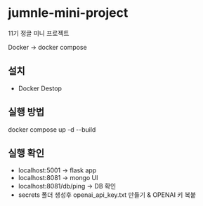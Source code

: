 # jumnle-mini-project
11기 정글 미니 프로젝트

Docker -> docker compose

## 설치
* Docker Destop


## 실행 방법
docker compose up -d  --build

## 실행 확인
* localhost:5001 -> flask app
* localhost:8081 -> mongo UI
* localhost:8081/db/ping -> DB 확인
* secrets 폴더 생성후 openai_api_key.txt 만들기 & OPENAI 키 복붙
